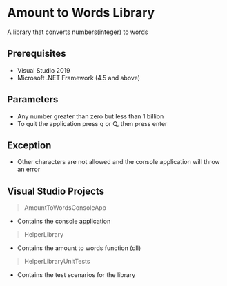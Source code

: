 # Amount to Words Library
A library that converts numbers(integer) to words


## Prerequisites
- Visual Studio 2019
- Microsoft .NET Framework (4.5 and above)


## Parameters
- Any number greater than zero but less than 1 billion
- To quit the application press q or Q, then press enter


## Exception
- Other characters are not allowed and the console application will throw an error


## Visual Studio Projects
> AmountToWordsConsoleApp
- Contains the console application
>HelperLibrary
- Contains the amount to words function (dll)
>HelperLibraryUnitTests
- Contains the test scenarios for the library
